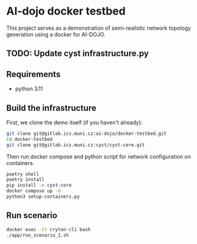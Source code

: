 # AI-dojo docker testbed
This project serves as a demonstration of semi-realistic network topology generation using a docker for AI-DOJO.

## TODO: Update cyst infrastructure.py

## Requirements
- python 3.11

## Build the infrastructure
First, we clone the demo itself (if you haven't already):
```bash
git clone git@gitlab.ics.muni.cz:ai-dojo/docker-testbed.git
cd docker-testbed
git clone git@gitlab.ics.muni.cz:cyst/cyst-core.git
```

Then run docker compose and python script for network configuration on containers.
```bash
poetry shell
poetry install
pip install -e cyst-core
docker compose up -d
python3 setup-containers.py
```

## Run scenario
```bash
docker exec -it cryton-cli bash
./app/run_scenario_1.sh
```